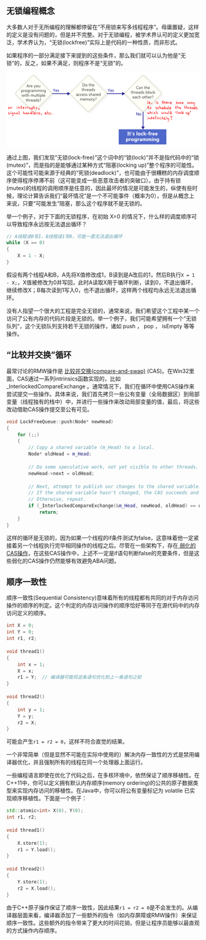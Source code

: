 ## 无锁编程概念

大多数人对于无所编程的理解都停留在“不用锁来写多线程程序”。毋庸置疑，这样的定义是没有问题的，但是并不完整。对于无锁编程，被学术界认可的定义更加宽泛，学术界认为，“无锁(lockfree)”实际上是代码的一种性质，而非形式。

如果程序的一部分满足接下来提到的这些条件，那么我们就可以认为他是“无锁”的，反之，如果不满足，则程序不是“无锁”的。

![img](assets/%E6%97%A0%E9%94%81%E7%BC%96%E7%A8%8B/its-lock-free.png)

通过上图，我们发现“无锁(lock-free)”这个词中的“锁(lock)”并不是指代码中的“锁(mutex)”，而是指的是能够通过某种方式“阻塞(locking up)”整个程序的可能性。这个可能性可能来源于经典的“死锁(deadlock)”，也可能由于很糟糕的内存调度顺序使得程序停滞不前（这可能变成一些恶意攻击者的突破口）。由于持有锁(mutex)的线程的调用顺序是任意的，因此最坏的情况是可能发生的，纵使有些时候，理论计算告诉我们“最坏情况”是一个不可能事件（概率为0），但是从概念上来说，只要“可能发生”阻塞，那么这个程序就不是无锁的。

举一个例子，对于下面的无锁程序，在初始 X=0 的情况下，什么样的调度顺序可以导致程序永远按无法退出循环？

```cpp
// A线程读0写1，B线程读1写0，可能一直无法退出循环
while (X == 0)
{
    X = 1 - X;
}
```

假设有两个线程A和B，A先将X值修改成1，B读到是A改后的1，然后B执行`X = 1 - X;`，X值被修改为0并写回，此时A读取X用于循环判断，读到0，不退出循环，继续修改X；B每次读到1写入0，也不退出循环，这样两个线程均永远无法退出循环。

没有人指望一个很大的工程是完全无锁的，通常来说，我们希望这个工程中某一个访问了公有内存的代码片段是无锁的。举一个例子，我们可能希望拥有一个“无锁队列”，这个无锁队列支持若干无锁的操作，诸如 push ， pop ， isEmpty 等等操作。

## “比较并交换”循环

最常讨论的RMW操作是 [比较并交换(compare-and-swap)](http://en.wikipedia.org/wiki/Compare-and-swap) (CAS)。在Win32里面，CAS通过一系列intrinsics函数实现的，比如 _InterlockedCompareExchange 。通常情况下，我们在循环中使用CAS操作来尝试提交一些操作。具体来说，我们首先拷贝一些公有变量（全局数据区）到局部变量（线程独有的栈中）中，并进行一些操作来改动局部变量的值，最后，将这些改动借助CAS操作提交至公有可见。

```cpp
void LockFreeQueue::push(Node* newHead)
{
    for (;;)
    {
        // Copy a shared variable (m_Head) to a local.
        Node* oldHead = m_Head;
 
        // Do some speculative work, not yet visible to other threads.
        newHead->next = oldHead;
 
        // Next, attempt to publish our changes to the shared variable.
        // If the shared variable hasn't changed, the CAS succeeds and we return.
        // Otherwise, repeat.
        if (_InterlockedCompareExchange(&m_Head, newHead, oldHead) == oldHead)
            return;
    }
}
```

这样的循环是无锁的，因为如果一个线程的if条件测试为false，这意味着他一定紧接着另一个线程执行完毕相同操作的线程之后。尽管在一些架构下，存在[ 弱化的CAS操作](http://www.open-std.org/jtc1/sc22/wg21/docs/papers/2008/n2748.html)，在这些CAS操作中，上述不一定是if语句判断false的充要条件，但是这些弱化的CAS操作仍然能够有效避免ABA问题。

## 顺序一致性

顺序一致性(Sequential Consistency)意味着所有的线程都有共同的对于内存访问操作的顺序的判定。这个判定的内存访问操作的顺序恰好等同于在源代码中的内存访问定义的顺序。

```cpp
int X = 0;
int Y = 0;
int r1, r2;

void thread1()
{
    int x = 1;
    X = x;
    r1 = Y;  // 编译器可能将这条语句优化到上一条语句之前
}

void thread2()
{
    int y = 1;
    Y = y;
    r2 = X;
}
```

可能会产生`r1 = r2 = 0`，这样不符合直觉的结果。

一个非常简单（但是显然不可能在实际中使用的）解决内存一致性的方式是禁用编译器优化，并且强制所有的线程在同一个处理器上面运行。

一些编程语言即使在优化了代码之后，在多核环境中，依然保证了顺序移植性。在C++11中，你可以定义拥有默认内存顺序(memory ordering)的公共的原子数据类型来实现内存访问的移植性。在Java中，你可以将公有变量标记为 volatile 已实现顺序移植性。下面是一个例子：

```cpp
std::atomic<int> X(0), Y(0);
int r1, r2;

void thread1()
{
    X.store(1);
    r1 = Y.load();
}

void thread2()
{
    Y.store(1);
    r2 = X.load();
}
```

由于C++原子操作保证了顺序一致性，因此结果`r1 = r2 = 0`是不会发生的。从编译器层面来看，编译器添加了一些额外的指令（如内存屏障或RMW操作）来保证顺序一致性。这些额外的指令带来了更大的时间花销，但是让程序员能够以最直观的方式操作内存顺序。

